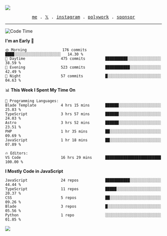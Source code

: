 <img style="bottom: 800px;" src="https://imgur.com/rilHVxA.png"/>
<p align="center">
  <samp>
    <a href="https://fayln.com">me</a> .
    <!-- <a href="https://fayln.com/projects">projects</a> . -->
    <a href="https://go.fayln.com/twitter">𝕏</a> .
    <a href="https://go.fayln.com/instagram">instagram</a> .
    <a href="https://go.fayln.com/polywork">polywork</a> .
    <a href="https://github.com/sponsors/faridhnzz">sponsor</a>
  </samp>
</p>

---
<!--START_SECTION:waka-->
![Code Time](http://img.shields.io/badge/Code%20Time-2%2C176%20hrs%2025%20mins-blue)

**I'm an Early 🐤** 

```text
🌞 Morning                176 commits         ████░░░░░░░░░░░░░░░░░░░░░   14.30 % 
🌆 Daytime                475 commits         ██████████░░░░░░░░░░░░░░░   38.59 % 
🌃 Evening                523 commits         ███████████░░░░░░░░░░░░░░   42.49 % 
🌙 Night                  57 commits          █░░░░░░░░░░░░░░░░░░░░░░░░   04.63 % 
```


📊 **This Week I Spent My Time On** 

```text
💬 Programming Languages: 
Blade Template           4 hrs 15 mins       ██████░░░░░░░░░░░░░░░░░░░   25.83 % 
TypeScript               3 hrs 57 mins       ██████░░░░░░░░░░░░░░░░░░░   24.03 % 
Astro                    3 hrs 52 mins       ██████░░░░░░░░░░░░░░░░░░░   23.51 % 
PHP                      1 hr 35 mins        ██░░░░░░░░░░░░░░░░░░░░░░░   09.69 % 
JavaScript               1 hr 18 mins        ██░░░░░░░░░░░░░░░░░░░░░░░   07.89 % 

🔥 Editors: 
VS Code                  16 hrs 29 mins      █████████████████████████   100.00 % 
```

**I Mostly Code in JavaScript** 

```text
JavaScript               24 repos            ███████████░░░░░░░░░░░░░░   44.44 % 
TypeScript               11 repos            █████░░░░░░░░░░░░░░░░░░░░   20.37 % 
CSS                      5 repos             ██░░░░░░░░░░░░░░░░░░░░░░░   09.26 % 
Blade                    3 repos             █░░░░░░░░░░░░░░░░░░░░░░░░   05.56 % 
Python                   1 repo              ░░░░░░░░░░░░░░░░░░░░░░░░░   01.85 % 
```




<!--END_SECTION:waka-->

![](https://hit.yhype.me/github/profile?user_id=29797712)
